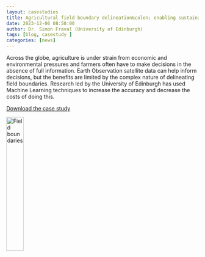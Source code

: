 ```yaml
---
layout: casestudies
title: Agricultural field boundary delineation&colon; enabling sustainable land stewardship
date: 2023-12-06 08:50:00
author: Dr. Simon Fraval (University of Edinburgh)
tags: [blog, casestudy ] 
categories: [news]
---
```


Across the globe, agriculture is under strain from economic and
environmental pressures and farmers often have to make decisions in
the absence of full information. Earth Observation satellite data
can help inform decisions, but the benefits are limited by the
complex nature of delineating field boundaries. Research led
by the University of Edinburgh has used Machine Learning
techniques to increase the accuracy and decrease the costs
of doing this.


<!--more-->


  

[Download the case study](https://www.cirrus.ac.uk/casestudies/cirrus_field_boundries_AW_LOW.pdf )




<a href="https://www.cirrus.ac.uk/casestudies/cirrus_field_boundries_AW_LOW.pdf   ">
<img src="https://www.cirrus.ac.uk/casestudies/field-boundaries.jpg" alt="Field boundaries" title="Click to download" style="width: 30%"   /></a>








<!--

<img src="{{ site.baseurl }}/img/news/210127-IMG_0126.jpg" alt="ARCHER2" title="ARCHER2"/>

<img src="{{ site.baseurl }}/img/logos/euro-cc.jpg" alt="EuroCC" title="EuroCC" align="right" width="10%" />

<a href="https:www        ">
<img src="{{ site.baseurl }}/img/blog/211030-uk-stats-auth.jpg" alt="ARCHER2" title="ARCHER2" style="width: 30%"   /></a>



![image]({{ site.baseurl }}/img/blog/210412-systems-blog_pic2.jpg)
{: .img-center style="width: 60%" 
alt="ARCHER2" 
title="ARCHER2"}



<div>

<iframe title="Video"  width="1000" height="560" src="https://www.youtube.com/embed/UXHE7ljmhaQ" frameborder="0" allow="accelerometer; autoplay; encrypted-media; gyroscope; picture-in-picture" allowfullscreen></iframe>

</div>


-->
